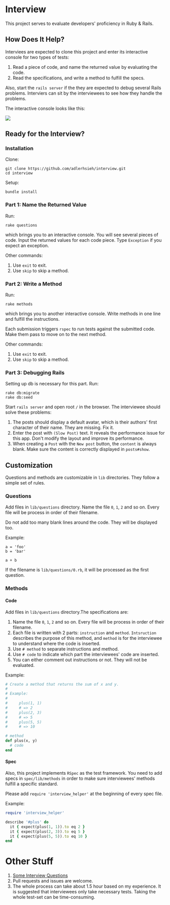 # Interview

This project serves to evaluate developers' proficiency in Ruby & Rails. 

## How Does It Help?

Interviees are expected to clone this project and enter its interactive console for two types of tests:

1. Read a piece of code, and name the returned value by evaluating the code.
2. Read the specifications, and write a method to fulfill the specs.

Also, start the `rails server` if the they are expected to debug several Rails problems. Interviers can sit by the interviewees to see how they handle the problems.

The interactive console looks like this:

![](http://i.imgur.com/yRox8fB.gif)

## Ready for the Interview?

### Installation

Clone:

```
git clone https://github.com/adlerhsieh/interview.git
cd interview
```

Setup:

```
bundle install
```

### Part 1: Name the Returned Value

Run: 

```
rake questions
```

which brings you to an interactive console. You will see several pieces of code. Input the returned values for each code piece. Type `Exception` if you expect an exception.

Other commands:

1. Use `exit` to exit.
2. Use `skip` to skip a method.

### Part 2: Write a Method

Run: 

```
rake methods
```

which brings you to another interactive console. Write methods in one line and fulfill the instructions.

Each submission triggers `rspec` to run tests against the submitted code. Make them pass to move on to the next method.

Other commands:

1. Use `exit` to exit.
2. Use `skip` to skip a method.

### Part 3: Debugging Rails

Setting up db is necessary for this part. Run:

```
rake db:migrate
rake db:seed
```

Start `rails server` and open root `/` in the browser. The interviewee should solve these problems:

1. The posts should display a default avatar, which is their authors' first character of their name. They are missing. Fix it.
2. Enter the post with `(Slow Post)` text. It reveals the performance issue for this app. Don't modify the layout and improve its performance.
3. When creating a `Post` with the `New post` button, the `content` is always blank. Make sure the content is correctly displayed in `posts#show`.

## Customization

Questions and methods are customizable in `lib` directories. They follow a simple set of rules.

### Questions

Add files in `lib/questions` directory. Name the file `0`, `1`, `2` and so on. Every file will be process in order of their filename. 

Do not add too many blank lines around the code. They will be displayed too.

Example:

```
a = 'foo'
b = 'bar'

a + b
```

If the filename is `lib/questions/0.rb`, it will be processed as the first question.

### Methods

#### Code

Add files in `lib/questions` directory.The specifications are:

1. Name the file `0`, `1`, `2` and so on. Every file will be process in order of their filename. 
2. Each file is written with 2 parts: `instruction` and `method`. `Intsruction` describes the purpose of this method, and `method` is for the interviewee to understand where the code is inserted.
2. Use `# method` to separate instructions and method.
3. Use `# code` to indicate which part the interviewees' code are inserted.
4. You can either comment out instructions or not. They will not be evaluated.

Example:

```ruby
# Create a method that returns the sum of x and y.
# 
# Example: 
# 
#     plus(1, 1)
#     # => 2
#     plus(2, 3)
#     # => 5
#     plus(5, 5)
#     # => 10

# method
def plus(x, y)
  # code
end
```

#### Spec

Also, this project implements `RSpec` as the test framework. You need to add specs in `spec/lib/methods` in order to make sure interviewees' methods fulfill a specific standard.

Please add `require 'interview_helper'` at the beginning of every spec file.

Example:

```ruby
require 'interview_helper'

describe '#plus' do
  it { expect(plus(1, 1)).to eq 2 }
  it { expect(plus(2, 3)).to eq 5 }
  it { expect(plus(5, 5)).to eq 10 }
end
```

# Other Stuff

1. [Some Interview Questions](https://github.com/adlerhsieh/interview/blob/master/lib/README.md)
2. Pull requests and issues are welcome.
3. The whole process can take about 1.5 hour based on my experience. It is suggested that interviewees only take necessary tests. Taking the whole test-set can be time-consuming.

